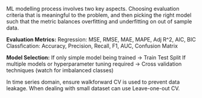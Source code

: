 ML modelling process involves two key aspects. Choosing evaluation criteria that is meaningful to the problem, and then picking the right model such that the metric balances overfitting and underfitting on out of sample data.

**Evaluation Metrics:**
Regression: MSE, RMSE, MAE, MAPE, Adj R^2, AIC, BIC
Classfication: Accuracy, Precision, Recall, F1, AUC, Confusion Matrix

**Model Selection:**
If only simple model being trained -> Train Test Split
If multiple models or hyperparameter tuning required -> Cross validation techniques (watch for imbalanced classes)

In time series domain, ensure walkforward CV is used to prevent data leakage. When dealing with small dataset can use Leave-one-out CV.

